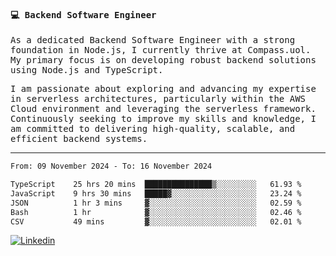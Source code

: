 
<samp>
  
#### 💻 Backend Software Engineer

As a dedicated Backend Software Engineer with a strong foundation in Node.js, I currently thrive at Compass.uol. My primary focus is on developing robust backend solutions using Node.js and TypeScript.

I am passionate about exploring and advancing my expertise in serverless architectures, particularly within the AWS Cloud environment and leveraging the serverless framework. Continuously seeking to improve my skills and knowledge, I am committed to delivering high-quality, scalable, and efficient backend systems.

---

<!--START_SECTION:waka-->

```txt
From: 09 November 2024 - To: 16 November 2024

TypeScript    25 hrs 20 mins  ███████████████▒░░░░░░░░░   61.93 %
JavaScript    9 hrs 30 mins   █████▓░░░░░░░░░░░░░░░░░░░   23.24 %
JSON          1 hr 3 mins     ▓░░░░░░░░░░░░░░░░░░░░░░░░   02.59 %
Bash          1 hr            ▓░░░░░░░░░░░░░░░░░░░░░░░░   02.46 %
CSV           49 mins         ▓░░░░░░░░░░░░░░░░░░░░░░░░   02.01 %
```

<!--END_SECTION:waka-->
  
</samp>

[![Linkedin](https://img.shields.io/badge/-Mateus%20Garcia-c080ff?style=flat-square&logo=Linkedin&logoColor=white&link=https://www.linkedin.com/in/mpgxc)](https://www.linkedin.com/in/mateusogarcia) 
